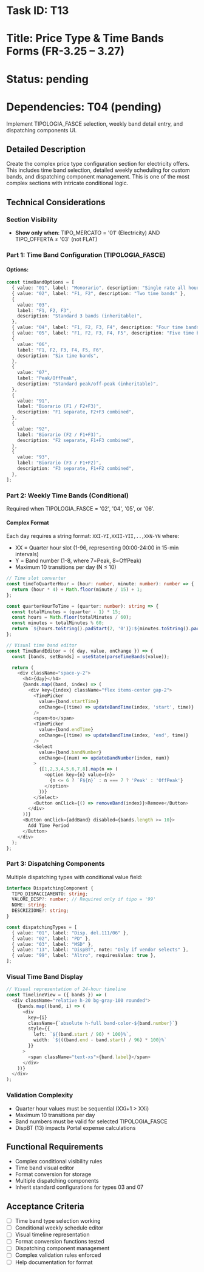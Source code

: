 # Task ID: T13

# Title: Price Type & Time Bands Forms (FR-3.25 – 3.27)

# Status: pending

# Dependencies: T04 (pending)

Implement TIPOLOGIA_FASCE selection, weekly band detail entry, and dispatching components UI.

## Detailed Description

Create the complex price type configuration section for electricity offers. This includes time band selection, detailed weekly scheduling for custom bands, and dispatching component management. This is one of the most complex sections with intricate conditional logic.

## Technical Considerations

### Section Visibility

- **Show only when**: TIPO_MERCATO = '01' (Electricity) AND TIPO_OFFERTA ≠ '03' (not FLAT)

### Part 1: Time Band Configuration (TIPOLOGIA_FASCE)

#### Options:

```typescript
const timeBandOptions = [
  { value: "01", label: "Monorario", description: "Single rate all hours" },
  { value: "02", label: "F1, F2", description: "Two time bands" },
  {
    value: "03",
    label: "F1, F2, F3",
    description: "Standard 3 bands (inheritable)",
  },
  { value: "04", label: "F1, F2, F3, F4", description: "Four time bands" },
  { value: "05", label: "F1, F2, F3, F4, F5", description: "Five time bands" },
  {
    value: "06",
    label: "F1, F2, F3, F4, F5, F6",
    description: "Six time bands",
  },
  {
    value: "07",
    label: "Peak/OffPeak",
    description: "Standard peak/off-peak (inheritable)",
  },
  {
    value: "91",
    label: "Biorario (F1 / F2+F3)",
    description: "F1 separate, F2+F3 combined",
  },
  {
    value: "92",
    label: "Biorario (F2 / F1+F3)",
    description: "F2 separate, F1+F3 combined",
  },
  {
    value: "93",
    label: "Biorario (F3 / F1+F2)",
    description: "F3 separate, F1+F2 combined",
  },
];
```

### Part 2: Weekly Time Bands (Conditional)

Required when TIPOLOGIA_FASCE = '02', '04', '05', or '06'.

#### Complex Format

Each day requires a string format: `XXI-YI,XXII-YII,..,XXN-YN` where:

- XX = Quarter hour slot (1-96, representing 00:00-24:00 in 15-min intervals)
- Y = Band number (1-8, where 7=Peak, 8=OffPeak)
- Maximum 10 transitions per day (N ≤ 10)

```typescript
// Time slot converter
const timeToQuarterHour = (hour: number, minute: number): number => {
  return (hour * 4) + Math.floor(minute / 15) + 1;
};

const quarterHourToTime = (quarter: number): string => {
  const totalMinutes = (quarter - 1) * 15;
  const hours = Math.floor(totalMinutes / 60);
  const minutes = totalMinutes % 60;
  return `${hours.toString().padStart(2, '0')}:${minutes.toString().padStart(2, '0')}`;
};

// Visual time band editor
const TimeBandEditor = ({ day, value, onChange }) => {
  const [bands, setBands] = useState(parseTimeBands(value));

  return (
    <div className="space-y-2">
      <h4>{day}</h4>
      {bands.map((band, index) => (
        <div key={index} className="flex items-center gap-2">
          <TimePicker
            value={band.startTime}
            onChange={(time) => updateBandTime(index, 'start', time)}
          />
          <span>to</span>
          <TimePicker
            value={band.endTime}
            onChange={(time) => updateBandTime(index, 'end', time)}
          />
          <Select
            value={band.bandNumber}
            onChange={(num) => updateBandNumber(index, num)}
          >
            {[1,2,3,4,5,6,7,8].map(n => (
              <option key={n} value={n}>
                {n <= 6 ? `F${n}` : n === 7 ? 'Peak' : 'OffPeak'}
              </option>
            ))}
          </Select>
          <Button onClick={() => removeBand(index)}>Remove</Button>
        </div>
      ))}
      <Button onClick={addBand} disabled={bands.length >= 10}>
        Add Time Period
      </Button>
    </div>
  );
};
```

### Part 3: Dispatching Components

Multiple dispatching types with conditional value field:

```typescript
interface DispatchingComponent {
  TIPO_DISPACCIAMENTO: string;
  VALORE_DISP?: number; // Required only if tipo = '99'
  NOME: string;
  DESCRIZIONE?: string;
}

const dispatchingTypes = [
  { value: "01", label: "Disp. del.111/06" },
  { value: "02", label: "PD" },
  { value: "03", label: "MSD" },
  { value: "13", label: "DispBT", note: "Only if vendor selects" },
  { value: "99", label: "Altro", requiresValue: true },
];
```

### Visual Time Band Display

```typescript
// Visual representation of 24-hour timeline
const TimelineView = ({ bands }) => (
  <div className="relative h-20 bg-gray-100 rounded">
    {bands.map((band, i) => (
      <div
        key={i}
        className={`absolute h-full band-color-${band.number}`}
        style={{
          left: `${(band.start / 96) * 100}%`,
          width: `${((band.end - band.start) / 96) * 100}%`
        }}
      >
        <span className="text-xs">{band.label}</span>
      </div>
    ))}
  </div>
);
```

### Validation Complexity

- Quarter hour values must be sequential (XXi+1 > XXi)
- Maximum 10 transitions per day
- Band numbers must be valid for selected TIPOLOGIA_FASCE
- DispBT (13) impacts Portal expense calculations

## Functional Requirements

- Complex conditional visibility rules
- Time band visual editor
- Format conversion for storage
- Multiple dispatching components
- Inherit standard configurations for types 03 and 07

## Acceptance Criteria

- [ ] Time band type selection working
- [ ] Conditional weekly schedule editor
- [ ] Visual timeline representation
- [ ] Format conversion functions tested
- [ ] Dispatching component management
- [ ] Complex validation rules enforced
- [ ] Help documentation for format
